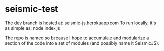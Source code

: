 # seismic-test

The dev branch is hosted at: seismic-js.herokuapp.com
To run locally, it's as simple as: node index.js

The repo is named so because I hope to accumulate and modularize a section of the code into a set of modules (and possibly name it SeismicJS).